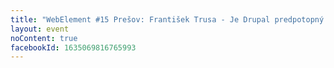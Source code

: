 ```yaml
---
title: "WebElement #15 Prešov: František Trusa - Je Drupal predpotopný moloch alebo moderné CMS? Niečo medzi tým; Milan Kurečko - Návrh webu od myšlienky po úspešný výsledok"
layout: event
noContent: true
facebookId: 1635069816765993
---
```

